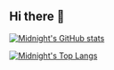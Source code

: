 ## Hi there 👋
[![Midnight's GitHub stats](https://github-readme-stats.vercel.app/api?username=GLMidnight)](https://github.com/anuraghazra/github-readme-stats)

[![Midnight's Top Langs](https://github-readme-stats.vercel.app/api/top-langs/?username=GLMidnight)](https://github.com/anuraghazra/github-readme-stats)
<!--
**GLMidnight/GLMidnight** is a ✨ _special_ ✨ repository because its `README.md` (this file) appears on your GitHub profile.

Here are some ideas to get you started:

- 🔭 I’m currently working on ...
- 🌱 I’m currently learning ...
- 👯 I’m looking to collaborate on ...
- 🤔 I’m looking for help with ...
- 💬 Ask me about ...
- 📫 How to reach me: ...
- 😄 Pronouns: ...
- ⚡ Fun fact: ...
-->
